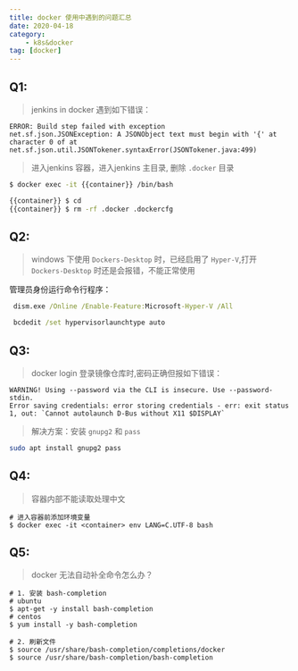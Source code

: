 ```yaml
---
title: docker 使用中遇到的问题汇总
date: 2020-04-18
category: 
    - k8s&docker
tag: [docker]
---
```


## Q1: 
> jenkins in docker 遇到如下错误：
```
ERROR: Build step failed with exception
net.sf.json.JSONException: A JSONObject text must begin with '{' at character 0 of at net.sf.json.util.JSONTokener.syntaxError(JSONTokener.java:499)
```

<!--more-->

> 进入jenkins 容器，进入jenkins 主目录, 删除 `.docker` 目录

```bash
$ docker exec -it {{container}} /bin/bash

{{container}} $ cd 
{{container}} $ rm -rf .docker .dockercfg
```

## Q2: 
> windows 下使用 `Dockers-Desktop` 时，已经启用了 `Hyper-V`,打开 `Dockers-Desktop` 时还是会报错，不能正常使用

管理员身份运行命令行程序：

```cmd 
 dism.exe /Online /Enable-Feature:Microsoft-Hyper-V /All

 bcdedit /set hypervisorlaunchtype auto
```

## Q3: 
>    docker login 登录镜像仓库时,密码正确但报如下错误：
```
WARNING! Using --password via the CLI is insecure. Use --password-stdin.
Error saving credentials: error storing credentials - err: exit status 1, out: `Cannot autolaunch D-Bus without X11 $DISPLAY`
```
> 解决方案：安装 `gnupg2` 和 `pass`
 ```bash
sudo apt install gnupg2 pass
```

## Q4: 
> 容器内部不能读取处理中文
```shell
# 进入容器前添加环境变量
$ docker exec -it <container> env LANG=C.UTF-8 bash
```


## Q5:
> docker 无法自动补全命令怎么办？
```shell
# 1. 安装 bash-completion
# ubuntu 
$ apt-get -y install bash-completion
# centos
$ yum install -y bash-completion

# 2. 刷新文件
$ source /usr/share/bash-completion/completions/docker
$ source /usr/share/bash-completion/bash-completion

```